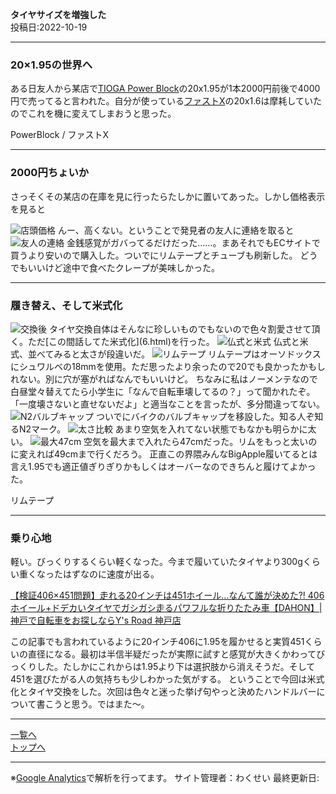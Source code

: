 

**タイヤサイズを増強した**  
投稿日:2022-10-19

---

### 20×1.95の世界へ

ある日友人から某店で[TIOGA Power Block](https://tiogajpn.com/products/tire/tir19203.html)の20x1.95が1本2000円前後で4000円で売ってると言われた。自分が使っている[ファストX](https://tiogajpn.com/products/tire/tir28800.html)の20x1.6は摩耗していたのでこれを機に変えてしまおうと思った。

PowerBlock / ファストX

---

### 2000円ちょいか

さっそくその某店の在庫を見に行ったらたしかに置いてあった。しかし価格表示を見ると

<img alt="店頭価格" src="/bike/md/P8/images11/20221004_115438.jpg">
んー、高くない。ということで発見者の友人に連絡を取ると

<img alt="友人の連絡" src="/bike/md/P8/images11/1664856977446.jpg">
金銭感覚がガバってるだけだった……。まあそれでもECサイトで買うより安いので購入した。ついでにリムテープとチューブも刷新した。
どうでもいいけど途中で食べたクレープが美味しかった。

---

### 履き替え、そして米式化

<img alt="交換後" src="/bike/md/P8/images11/20221004_160616.jpg">
タイヤ交換自体はそんなに珍しいものでもないので色々割愛させて頂く。ただ[この間話してた米式化](6.html)を行った。

<img alt="仏式と米式" src="/bike/md/P8/images11/20221004_155322.jpg">
仏式と米式、並べてみると太さが段違いだ。

<img alt="リムテープ" src="/bike/md/P8/images11/20221004_160302.jpg">
リムテープはオーソドックスにシュワルベの18mmを使用。ただ思ったより余ったので20でも良かったかもしれない。別に穴が塞がればなんでもいいけど。
ちなみに私はノーメンテなので白昼堂々替えてたら小学生に「なんで自転車壊してるの？」って聞かれたぞ。「一度壊さないと直せないだよ」と適当なことを言ったが、多分間違ってない。

<img alt="N2バルブキャップ" src="/bike/md/P8/images11/20221004_161944.jpg">
ついでにバイクのバルブキャップを移設した。知る人ぞ知るN2マーク。

<img alt="太さ比較" src="/bike/md/P8/images11/20221004_162140.jpg">
あまり空気を入れてない状態でもなかも明らかに太い。

<img alt="最大47cm" src="/bike/md/P8/images11/20221005_114223.jpg">
空気を最大まで入れたら47cmだった。リムをもっと太いのに変えれば49cmまで行くだろう。
正直この界隈みんなBigApple履いてるとは言え1.95でも適正値ぎりぎりかもしくはオーバーなのできちんと履けてよかった。

リムテープ

---

### 乗り心地

軽い。びっくりするくらい軽くなった。今まで履いていたタイヤより300gくらい重くなったはずなのに速度が出る。

[【検証406×451問題】走れる20インチは451ホイール…なんて誰が決めた?! 406ホイール+ドデカいタイヤでガシガシ走るパワフルな折りたたみ車【DAHON】| 神戸で自転車をお探しならY's Road 神戸店](https://ysroad.co.jp/kobe/2018/04/01/38949)

この記事でも言われているように20インチ406に1.95を履かせると実質451くらいの直径になる。最初は半信半疑だったが実際に試すと感覚が大きくかわってびっくりした。たしかにこれからは1.95より下は選択肢から消えそうだ。そして451を選びたがる人の気持ちも少しわかった気がする。
ということで今回は米式化とタイヤ交換をした。次回は色々と迷った挙げ句やっと決めたハンドルバーについて書こうと思う。ではまた～。

---

[一覧へ](./Link.md)  
[トップへ](/)

---

※[Google Analytics](https://wahoij.github.io/GAPolicy.html)で解析を行ってます。
サイト管理者：わくせい
最終更新日:<time id="modify"></time>
